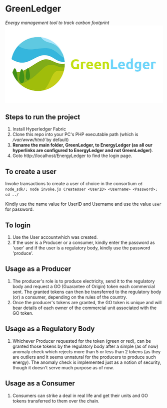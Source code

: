 # GreenLedger
_Energy management tool to track carbon footprint_
![GreenLedger Logo](https://raw.githubusercontent.com/RohanShrothrium/EnergyLedger/hacktober/Logo/logo.jpg)

## Steps to run the project
1. Install Hyperledger Fabric
2. Clone this repo into your PC's PHP executable path (which is _/var/www/html/_ by default)
3. **Rename the main folder, GreenLedger, to EnergyLedger (as all our hyperlinks are configured to EnergyLedger and not GreenLedger)**.
4. Goto http://localhost/EnergyLedger to find the login page.

## To create a user
Invoke transactions to create a user of choice in the consortium
`cd node_sdk/; node invoke.js CreateUser <UserID> <Username> <Password>; cd ../`

Kindly use the name value for UserID and Username and use the value `user` for password.

## To login
1. Use the User accountwhich was created.
2. If the user is a Producer or a consumer, kindly enter the password as 'user' and if the user is a regulatory body, kindly use the password 'produce'.

## Usage as a Producer
1. The producer's role is to produce electricity, send it to the regulatory body and request a GO (Guarantee of Origin) token each commercial sent. The granted tokens can then be transferred to the regulatory body (or) a consumer, depending on the rules of the country.
2. Once the producer's tokens are granted, the GO token is unique and will bear details of each owner of the commercial unit associated with the GO token.

## Usage as a Regulatory Body
1. Whichever Producer requested for the token (green or red), can be granted those tokens by the regulatory body after a simple (as of now) anomaly check which rejects more than 5 or less than 2 tokens (as they are outliers and it seems unnatural for the producers to produce such energy). The anomaly check is implemented just as a notion of security, though it doesn't serve much purpose as of now.

## Usage as a Consumer
1. Consumers can strike a deal in real life and get their units and GO tokens transferred to them over the chain.
